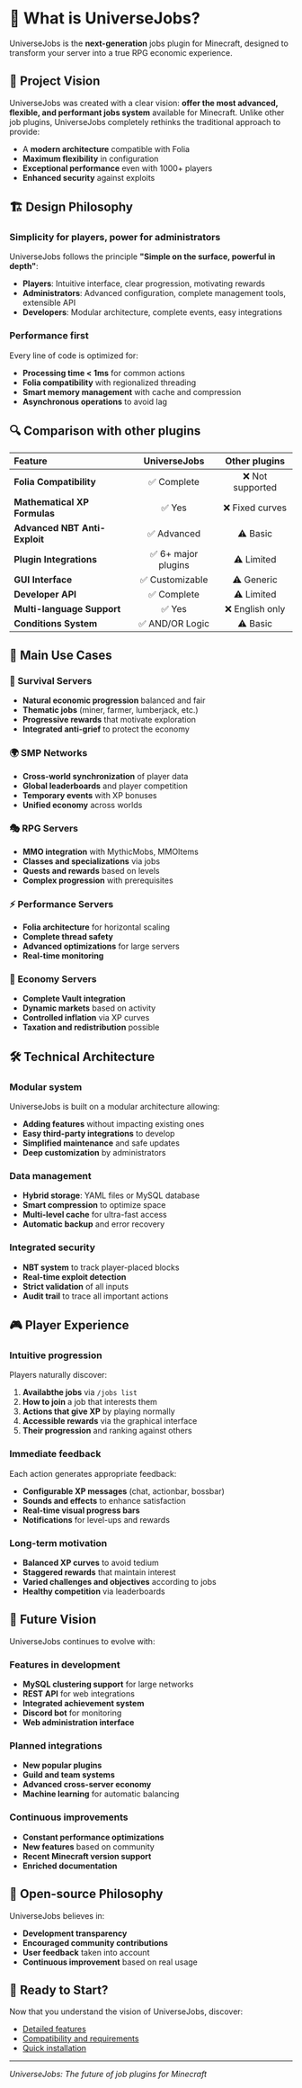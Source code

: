 # 🤔 What is UniverseJobs?

UniverseJobs is the **next-generation** jobs plugin for Minecraft, designed to transform your server into a true RPG economic experience.

## 🎯 Project Vision

UniverseJobs was created with a clear vision: **offer the most advanced, flexible, and performant jobs system** available for Minecraft. Unlike other job plugins, UniverseJobs completely rethinks the traditional approach to provide:

- A **modern architecture** compatible with Folia
- **Maximum flexibility** in configuration
- **Exceptional performance** even with 1000+ players
- **Enhanced security** against exploits

## 🏗️ Design Philosophy

### Simplicity for players, power for administrators

UniverseJobs follows the principle **"Simple on the surface, powerful in depth"**:

- **Players**: Intuitive interface, clear progression, motivating rewards
- **Administrators**: Advanced configuration, complete management tools, extensible API
- **Developers**: Modular architecture, complete events, easy integrations

### Performance first

Every line of code is optimized for:
- **Processing time < 1ms** for common actions
- **Folia compatibility** with regionalized threading
- **Smart memory management** with cache and compression
- **Asynchronous operations** to avoid lag

## 🔍 Comparison with other plugins

| Feature | UniverseJobs | Other plugins |
|:---|:---:|:---:|
| **Folia Compatibility** | ✅ Complete | ❌ Not supported |
| **Mathematical XP Formulas** | ✅ Yes | ❌ Fixed curves |
| **Advanced NBT Anti-Exploit** | ✅ Advanced | ⚠️ Basic |
| **Plugin Integrations** | ✅ 6+ major plugins | ⚠️ Limited |
| **GUI Interface** | ✅ Customizable | ⚠️ Generic |
| **Developer API** | ✅ Complete | ⚠️ Limited |
| **Multi-language Support** | ✅ Yes | ❌ English only |
| **Conditions System** | ✅ AND/OR Logic | ⚠️ Basic |

## 🌟 Main Use Cases

### 🏰 Survival Servers
- **Natural economic progression** balanced and fair
- **Thematic jobs** (miner, farmer, lumberjack, etc.)
- **Progressive rewards** that motivate exploration
- **Integrated anti-grief** to protect the economy

### 🌍 SMP Networks
- **Cross-world synchronization** of player data
- **Global leaderboards** and player competition
- **Temporary events** with XP bonuses
- **Unified economy** across worlds

### 🎭 RPG Servers
- **MMO integration** with MythicMobs, MMOItems
- **Classes and specializations** via jobs
- **Quests and rewards** based on levels
- **Complex progression** with prerequisites

### ⚡ Performance Servers
- **Folia architecture** for horizontal scaling
- **Complete thread safety**
- **Advanced optimizations** for large servers
- **Real-time monitoring**

### 🏢 Economy Servers
- **Complete Vault integration**
- **Dynamic markets** based on activity
- **Controlled inflation** via XP curves
- **Taxation and redistribution** possible

## 🛠️ Technical Architecture

### Modular system
UniverseJobs is built on a modular architecture allowing:
- **Adding features** without impacting existing ones
- **Easy third-party integrations** to develop
- **Simplified maintenance** and safe updates
- **Deep customization** by administrators

### Data management
- **Hybrid storage**: YAML files or MySQL database
- **Smart compression** to optimize space
- **Multi-level cache** for ultra-fast access
- **Automatic backup** and error recovery

### Integrated security
- **NBT system** to track player-placed blocks
- **Real-time exploit detection**
- **Strict validation** of all inputs
- **Audit trail** to trace all important actions

## 🎮 Player Experience

### Intuitive progression
Players naturally discover:
1. **Availabthe jobs** via `/jobs list`
2. **How to join** a job that interests them
3. **Actions that give XP** by playing normally
4. **Accessible rewards** via the graphical interface
5. **Their progression** and ranking against others

### Immediate feedback
Each action generates appropriate feedback:
- **Configurable XP messages** (chat, actionbar, bossbar)
- **Sounds and effects** to enhance satisfaction
- **Real-time visual progress bars**
- **Notifications** for level-ups and rewards

### Long-term motivation
- **Balanced XP curves** to avoid tedium
- **Staggered rewards** that maintain interest
- **Varied challenges and objectives** according to jobs
- **Healthy competition** via leaderboards

## 🔮 Future Vision

UniverseJobs continues to evolve with:

### Features in development
- **MySQL clustering support** for large networks
- **REST API** for web integrations
- **Integrated achievement system**
- **Discord bot** for monitoring
- **Web administration interface**

### Planned integrations
- **New popular plugins**
- **Guild and team systems**
- **Advanced cross-server economy**
- **Machine learning** for automatic balancing

### Continuous improvements
- **Constant performance optimizations**
- **New features** based on community
- **Recent Minecraft version support**
- **Enriched documentation**

## 🤝 Open-source Philosophy

UniverseJobs believes in:
- **Development transparency**
- **Encouraged community contributions**
- **User feedback** taken into account
- **Continuous improvement** based on real usage

## 🚀 Ready to Start?

Now that you understand the vision of UniverseJobs, discover:
- [Detailed features](features.md)
- [Compatibility and requirements](compatibility.md)  
- [Quick installation](../installation/quick-start.md)

---

*UniverseJobs: The future of job plugins for Minecraft*